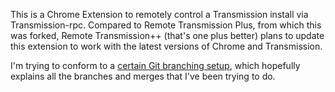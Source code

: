 This is a Chrome Extension to remotely control a Transmission install via Transmission-rpc. Compared to Remote
Transmission Plus, from which this was forked, Remote Transmission++ (that's one plus better) plans to update this
extension to work with the latest versions of Chrome and Transmission.

I'm trying to conform to a [certain Git branching setup](http://nvie.com/posts/a-successful-git-branching-model/), which
hopefully explains all the branches and merges that I've been trying to do.